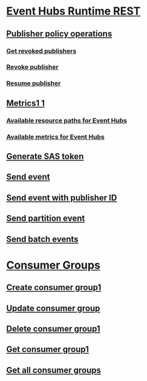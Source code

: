 # [Event Hubs Runtime REST](event-hubs-runtime-rest.md)
## [Publisher policy operations](publisher-policy-operations.md)
### [Get revoked publishers](get-revoked-publishers.md)
### [Revoke publisher](revoke-publisher.md)
### [Resume publisher](resume-publisher.md)
## [Metrics1 1](metrics1-1.md)
### [Available resource paths for Event Hubs](available-resource-paths-for-event-hubs.md)
### [Available metrics for Event Hubs](available-metrics-for-event-hubs.md)
## [Generate SAS token](generate-sas-token.md)
## [Send event](send-event.md)
## [Send event with publisher ID](send-event-with-publisher-id.md)
## [Send partition event](send-partition-event.md)
## [Send batch events](send-batch-events.md)
# [Consumer Groups](consumer-groups.md)
## [Create consumer group1](create-consumer-group1.md)
## [Update consumer group](update-consumer-group.md)
## [Delete consumer group1](delete-consumer-group1.md)
## [Get consumer group1](get-consumer-group1.md)
## [Get all consumer groups](get-all-consumer-groups.md)